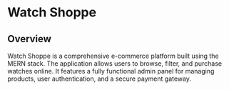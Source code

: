 <h1>Watch Shoppe</h1>
<h2>Overview</h2>
Watch Shoppe is a comprehensive e-commerce platform built using the MERN stack. The application allows users to browse, filter, and purchase watches online. It features a fully functional admin panel for managing products, user authentication, and a secure payment gateway.
